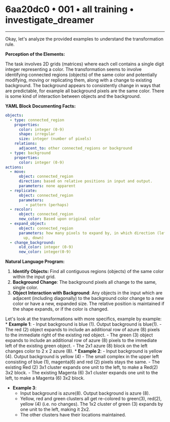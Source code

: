 # 6aa20dc0 • 001 • all training • investigate_dreamer

---
Okay, let's analyze the provided examples to understand the transformation rule.

**Perception of the Elements:**

The task involves 2D grids (matrices) where each cell contains a single digit integer representing a color. The transformation seems to involve identifying connected regions (objects) of the same color and potentially modifying, moving or replicating them, along with a change to existing background. The background appears to consistently change in ways that are predictable, for example all background pixels are the same color. There is some kind of interaction between objects and the background.

**YAML Block Documenting Facts:**



```yaml
objects:
  - type: connected_region
    properties:
      color: integer (0-9)
      shape: irregular
      size: integer (number of pixels)
    relations:
      adjacent_to: other connected_regions or background
  - type: background
    properties:
      color: integer (0-9)
actions:
  - move:
      object: connected_region
      direction: based on relative positions in input and output.
      parameters: none apparent
  - replicate:
      object: connected_region
      parameters:
         - pattern (perhaps)
  - recolor:
      object: connected_region
      new_color: Based upon original color
  - expand_object:
      object: connected_region
      parameters: how many pixels to expand by, in which direction (left, right,
        up, down)
  - change_background:
      old_color: integer (0-9)
      new_color: integer(0-9)
```



**Natural Language Program:**

1.  **Identify Objects:** Find all contiguous regions (objects) of the same color within the input grid.
2.  **Background Change**: The background pixels all change to the same, single color.
3. **Object Interaction with Background**: Any objects in the input which are adjacent (including diagonally) to the background color change to a new color or have a new, expanded size. The relative position is maintained if the shape expands, or if the color is changed.

Let's look at the transformations with more specifics, example by example:
    *  **Example 1**:
       - Input background is blue (1). Output background is blue(1).
       - The red (2) object expands to include an additional row of azure (8) pixels to the immediate right of the existing red object.
       - The green (3) object expands to include an additional row of azure (8) pixels to the immediate left of the existing green object.
       - The 2x1 azure (8) block on the left changes color to 2 x 2 azure (8).
    * **Example 2**:
       - Input background is yellow (4). Output background is yellow (4)
       - The small complex in the upper left consisting of blue (1), magenta(6) and red (2) pixels stays the same.
       - The existing Red (2) 3x1 cluster expands one unit to the left, to make a Red(2) 3x2 block.
       - The existing Magenta (6) 3x1 cluster expands one unit to the left, to make a Magenta (6) 3x2 block.
   * **Example 3**:
      - Input background is azure(8). Output background is azure (8).
      - Yellow, red and green clusters all get re-colored to green(3), red(2), yellow (4) (i.e. no changes). The 1x2 cluster of green (3) expands by one unit to the left, making it 2x2.
      - The other clusters have their locations maintained.

